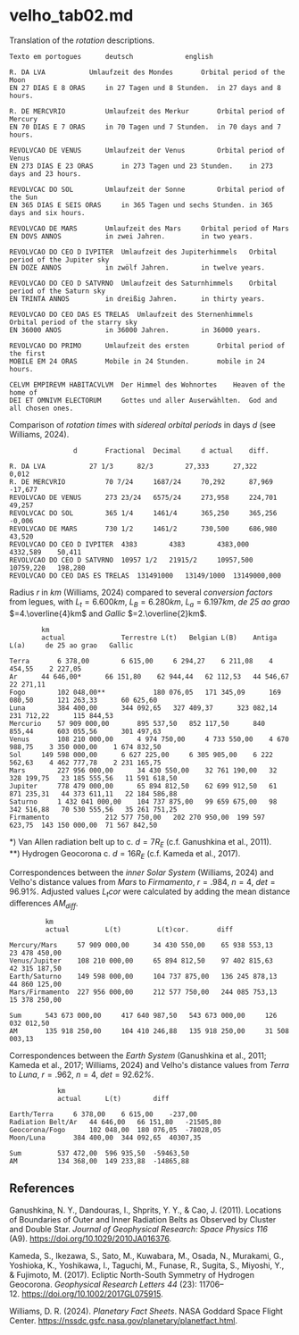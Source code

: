 # velho_tab02.md

Translation of the *rotation* descriptions.		
~~~
Texto em portogues		deutsch				english

R. DA LVA			Umlaufzeit des Mondes 		Orbital period of the Moon
EN 27 DIAS E 8 ORAS		in 27 Tagen und 8 Stunden.	in 27 days and 8 hours.
		
R. DE MERCVRIO			Umlaufzeit des Merkur		Orbital period of Mercury
EN 70 DIAS E 7 ORAS		in 70 Tagen und 7 Stunden.	in 70 days and 7 hours.
		
REVOLVCAO DE VENUS		Umlaufzeit der Venus		Orbital period of Venus
EN 273 DIAS E 23 ORAS		in 273 Tagen und 23 Stunden.	in 273 days and 23 hours.
		
REVOLVCAC DO SOL		Umlaufzeit der Sonne		Orbital period of the Sun
EN 365 DIAS E SEIS ORAS		in 365 Tagen und sechs Stunden.	in 365 days and six hours.
		
REVOLVCAO DE MARS		Umlaufzeit des Mars		Orbital period of Mars
EN DOVS ANNOS			in zwei Jahren.			in two years.
		
REVOLVCAO DO CEO D IVPITER	Umlaufzeit des Jupiterhimmels	Orbital period of the Jupiter sky
EN DOZE ANNOS			in zwölf Jahren.		in twelve years.
		
REVOLVCAO DO CEO D SATVRNO	Umlaufzeit des Saturnhimmels	Orbital period of the Saturn sky
EN TRINTA ANNOS			in dreißig Jahren.		in thirty years.
		
REVOLVCAO DO CEO DAS ES TRELAS	Umlaufzeit des Sternenhimmels	Orbital period of the starry sky
EN 36000 ANOS			in 36000 Jahren.		in 36000 years.
		
REVOLVCAO DO PRIMO		Umlaufzeit des ersten		Orbital period of the first
MOBILE EM 24 ORAS		Mobile in 24 Stunden.		mobile in 24 hours.
		
CELVM EMPIREVM HABITACVLVM	Der Himmel des Wohnortes	Heaven of the home of
DEI ET OMNIVM ELECTORUM		Gottes und aller Auserwählten.	God and all chosen ones.
~~~

Comparison of *rotation times* with *sidereal orbital periods* in days $d$ (see Williams, 2024).			
~~~		
				d		Fractional	Decimal		d actual	diff.

R. DA LVA			27 1/3		82/3		27,333		27,322		0,012
R. DE MERCVRIO			70 7/24		1687/24		70,292		87,969		-17,677
REVOLVCAO DE VENUS		273 23/24	6575/24		273,958		224,701		49,257
REVOLVCAC DO SOL		365 1/4		1461/4		365,250 	365,256		-0,006
REVOLVCAO DE MARS		730 1/2		1461/2		730,500		686,980		43,520
REVOLVCAO DO CEO D IVPITER	4383		4383		4383,000	4332,589	50,411
REVOLVCAO DO CEO D SATVRNO	10957 1/2	21915/2		10957,500	10759,220	198,280
REVOLVCAO DO CEO DAS ES TRELAS	131491000	13149/1000	13149000,000
~~~
Radius $r$ in $km$ (Williams, 2024) compared to several *conversion factors* from legues, with $L_t=6.600km$, $L_B=6.280km$, $L_a=6.197km$, *de 25 ao grao* $=4.\overline{4}km$ and *Gallic* $=2.\overline{2}km$.
~~~
		km							
		actual		        Terrestre L(t)	 Belgian L(B)	 Antiga	L(a)	 de 25 ao grao	 Gallic

Terra	 	6 378,00 	 	6 615,00 	 6 294,27 	 6 211,08 	 4 454,55 	 2 227,05 
Ar		44 646,00*	 	66 151,80 	 62 944,44 	 62 112,53 	 44 546,67 	 22 271,11 
Fogo		102 048,00**        	180 076,05 	 171 345,09 	 169 080,50 	 121 263,33 	 60 625,60 
Luna		384 400,00 	 	344 092,65 	 327 409,37 	 323 082,14 	 231 712,22 	 115 844,53 
Mercurio	57 909 000,00 	 	895 537,50 	 852 117,50 	 840 855,44 	 603 055,56 	 301 497,63
Venus		108 210 000,00 	 	4 974 750,00 	 4 733 550,00 	 4 670 988,75 	 3 350 000,00 	 1 674 832,50 
Sol	 	149 598 000,00 	 	6 627 225,00 	 6 305 905,00 	 6 222 562,63 	 4 462 777,78 	 2 231 165,75 
Mars	 	227 956 000,00 	 	34 430 550,00 	 32 761 190,00 	 32 328 199,75 	 23 185 555,56 	 11 591 618,50 
Jupiter	 	778 479 000,00 	 	65 894 812,50 	 62 699 912,50 	 61 871 235,31 	 44 373 611,11 	 22 184 586,88 
Saturno	 	1 432 041 000,00 	104 737 875,00 	 99 659 675,00 	 98 342 516,88 	 70 530 555,56 	 35 261 751,25 
Firmamento				212 577 750,00 	 202 270 950,00	 199 597 623,75  143 150 000,00  71 567 842,50 
~~~
*) Van Allen radiation belt up to c. $d=7R_E$ (c.f. Ganushkina et al., 2011).  
**) Hydrogen Geocorona c. $d=16R_E$ (c.f. Kameda et al., 2017).

Correspondences between the *inner Solar System* (Williams, 2024) and Velho's distance values from *Mars* to *Firmamento*, $r=.984$, $n=4$, $det=96.91$*%*. Adjusted values $L_{t}cor$ were calculated by adding the mean distance differences $AM_{diff}$.
~~~
		 km
		 actual			L(t)		 L(t)cor.		diff

Mercury/Mars	 57 909 000,00 	 	34 430 550,00 	 65 938 553,13 	 	23 478 450,00 
Venus/Jupiter	 108 210 000,00 	65 894 812,50 	 97 402 815,63 	 	42 315 187,50 
Earth/Saturno	 149 598 000,00 	104 737 875,00 	 136 245 878,13 	44 860 125,00 
Mars/Firmamento	 227 956 000,00 	212 577 750,00 	 244 085 753,13 	15 378 250,00 

Sum		 543 673 000,00 	417 640 987,50 	 543 673 000,00 	126 032 012,50 
AM		 135 918 250,00 	104 410 246,88 	 135 918 250,00 	31 508 003,13 
~~~
Correspondences between the *Earth System* (Ganushkina et al., 2011; Kameda et al., 2017; Williams, 2024) and Velho's distance values from *Terra* to *Luna*, $r=.962$, $n=4$, $det=92.62$*%*.
~~~
			km
			actual		L(t)		diff

Earth/Terra		6 378,00 	6 615,00 	-237,00
Radiation Belt/Ar	44 646,00 	66 151,80 	-21505,80
Geocorona/Fogo	 	102 048,00 	180 076,05 	-78028,05
Moon/Luna	 	384 400,00 	344 092,65 	40307,35

Sum			537 472,00 	596 935,50 	-59463,50
AM		 	134 368,00 	149 233,88 	-14865,88
~~~

## References

Ganushkina, N. Y., Dandouras, I., Shprits, Y. Y., & Cao, J. (2011). Locations of Boundaries of Outer and Inner Radiation Belts as Observed by Cluster and Double Star. *Journal of Geophysical Research: Space Physics 116* (A9). https://doi.org/10.1029/2010JA016376.

Kameda, S., Ikezawa, S., Sato, M., Kuwabara, M., Osada, N., Murakami, G., Yoshioka, K., Yoshikawa, I., Taguchi, M., Funase, R., Sugita, S., Miyoshi, Y., & Fujimoto, M. (2017). Ecliptic North-South Symmetry of Hydrogen Geocorona. *Geophysical Research Letters 44* (23): 11706–12. https://doi.org/10.1002/2017GL075915.

Williams, D. R. (2024). *Planetary Fact Sheets*. NASA Goddard Space Flight Center. https://nssdc.gsfc.nasa.gov/planetary/planetfact.html.

